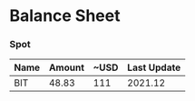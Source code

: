 # Balance Sheet

### Spot

|Name|Amount|~USD|Last Update|
|---|---|---|---|
|BIT|48.83|111|2021.12|
